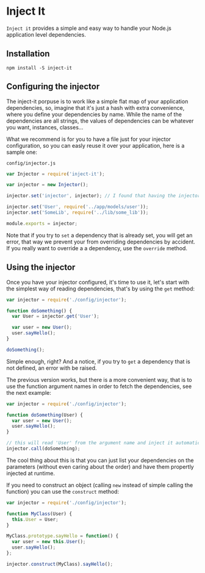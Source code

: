 # Inject It

`Inject it` provides a simple and easy way to handle your Node.js application level dependencies.

## Installation

```
npm install -S inject-it
```

## Configuring the injector

The inject-it porpuse is to work like a simple flat map of your application dependencies, so, imagine that it's
just a hash with extra convenience, where you define your dependencies by name. While the name of the dependencies are
all strings, the values of dependencies can be whatever you want, instances, classes...

What we recommend is for you to have a file just for your injector configuration, so you can easly reuse it over your
application, here is a sample one:

`config/injector.js`
```javascript
var Injector = require('inject-it');

var injector = new Injector();

injector.set('injector', injector); // I found that having the injector itself as a dependency is very helpful

injector.set('User', require('../app/models/user'));
injector.set('SomeLib', require('../lib/some_lib'));

module.exports = injector;
```

Note that if you try to `set` a dependency that is already set, you will get an error, that way we prevent your from
overriding dependencies by accident. If you really want to override a a dependency, use the `override` method.

## Using the injector

Once you have your injector configured, it's time to use it, let's start with the simplest way of reading dependencies,
that's by using the `get` method:

```javascript
var injector = require('./config/injector');

function doSomething() {
  var User = injector.get('User');

  var user = new User();
  user.sayHello();
}

doSomething();
```

Simple enough, right? And a notice, if you try to `get` a dependency that is not defined, an error with be raised.

The previous version works, but there is a more convenient way, that is to use the function argument names in order to
fetch the dependencies, see the next example:

```javascript
var injector = require('./config/injector');

function doSomething(User) {
  var user = new User();
  user.sayHello();
}

// this will read 'User' from the argument name and inject it automatically
injector.call(doSomething);
```

The cool thing about this is that you can just list your dependencies on the parameters (without even caring about the
order) and have them propertly injected at runtime.

If you need to construct an object (calling `new` instead of simple calling the function) you can use the `construct`
method:

```javascript
var injector = require('./config/injector');

function MyClass(User) {
  this.User = User;
}

MyClass.prototype.sayHello = function() {
  var user = new this.User();
  user.sayHello();
};

injector.construct(MyClass).sayHello();
```

